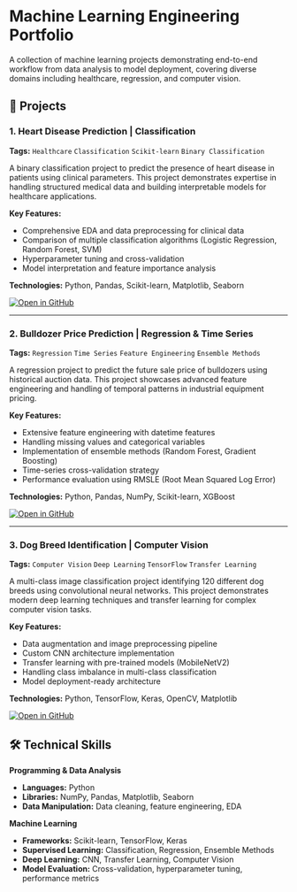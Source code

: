 # Machine Learning Engineering Portfolio

A collection of machine learning projects demonstrating end-to-end workflow from data analysis to model deployment, covering diverse domains including healthcare, regression, and computer vision.

## 🚀 Projects

### 1. Heart Disease Prediction | Classification
**Tags:** `Healthcare` `Classification` `Scikit-learn` `Binary Classification`

A binary classification project to predict the presence of heart disease in patients using clinical parameters. This project demonstrates expertise in handling structured medical data and building interpretable models for healthcare applications.

**Key Features:**
- Comprehensive EDA and data preprocessing for clinical data
- Comparison of multiple classification algorithms (Logistic Regression, Random Forest, SVM)
- Hyperparameter tuning and cross-validation
- Model interpretation and feature importance analysis

**Technologies:** Python, Pandas, Scikit-learn, Matplotlib, Seaborn

[![Open in GitHub](https://img.shields.io/badge/View_Code-Heart_Disease_Prediction-blue?style=for-the-badge)](link-to-heart-disease-repo)

---

### 2. Bulldozer Price Prediction | Regression & Time Series
**Tags:** `Regression` `Time Series` `Feature Engineering` `Ensemble Methods`

A regression project to predict the future sale price of bulldozers using historical auction data. This project showcases advanced feature engineering and handling of temporal patterns in industrial equipment pricing.

**Key Features:**
- Extensive feature engineering with datetime features
- Handling missing values and categorical variables
- Implementation of ensemble methods (Random Forest, Gradient Boosting)
- Time-series cross-validation strategy
- Performance evaluation using RMSLE (Root Mean Squared Log Error)

**Technologies:** Python, Pandas, NumPy, Scikit-learn, XGBoost

[![Open in GitHub](https://img.shields.io/badge/View_Code-Bulldozer_Price_Prediction-green?style=for-the-badge)](link-to-bulldozer-repo)

---

### 3. Dog Breed Identification | Computer Vision
**Tags:** `Computer Vision` `Deep Learning` `TensorFlow` `Transfer Learning`

A multi-class image classification project identifying 120 different dog breeds using convolutional neural networks. This project demonstrates modern deep learning techniques and transfer learning for complex computer vision tasks.

**Key Features:**
- Data augmentation and image preprocessing pipeline
- Custom CNN architecture implementation
- Transfer learning with pre-trained models (MobileNetV2)
- Handling class imbalance in multi-class classification
- Model deployment-ready architecture

**Technologies:** Python, TensorFlow, Keras, OpenCV, Matplotlib

[![Open in GitHub](https://img.shields.io/badge/View_Code-Dog_Breed_Identification-orange?style=for-the-badge)](link-to-dog-breed-repo)

## 🛠️ Technical Skills

**Programming & Data Analysis**
- **Languages:** Python
- **Libraries:** NumPy, Pandas, Matplotlib, Seaborn
- **Data Manipulation:** Data cleaning, feature engineering, EDA

**Machine Learning**
- **Frameworks:** Scikit-learn, TensorFlow, Keras
- **Supervised Learning:** Classification, Regression, Ensemble Methods
- **Deep Learning:** CNN, Transfer Learning, Computer Vision
- **Model Evaluation:** Cross-validation, hyperparameter tuning, performance metrics


